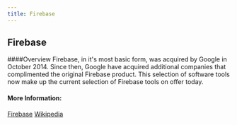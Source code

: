 ```yaml
---
title: Firebase
---
```

## Firebase
<!-- The article goes here, in GitHub-flavored Markdown. Feel free to add YouTube videos, images, and CodePen/JSBin embeds  -->
####Overview
Firebase, in it's most basic form, was acquired by Google in October 2014. Since then, Google have acquired additional companies that complimented the original Firebase product. This selection of software tools now make up the current selection of Firebase  tools on offer today. 

#### More Information:
<!-- Please add any articles you think might be helpful to read before writing the article -->
<a href="https://firebase.google.com/">Firebase</a>
<a href="https://en.wikipedia.org/wiki/Firebase">Wikipedia</a>


